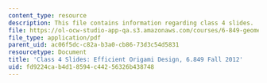 ```yaml
---
content_type: resource
description: This file contains information regarding class 4 slides.
file: https://ol-ocw-studio-app-qa.s3.amazonaws.com/courses/6-849-geometric-folding-algorithms-linkages-origami-polyhedra-fall-2012/fd9224cab4d18594c44256326b438748_MIT6_849F12_slidesC04.pdf
file_type: application/pdf
parent_uid: ac06f5dc-c82a-b3a0-cb86-73d3c54d5831
resourcetype: Document
title: 'Class 4 Slides: Efficient Origami Design, 6.849 Fall 2012'
uid: fd9224ca-b4d1-8594-c442-56326b438748
---
```

